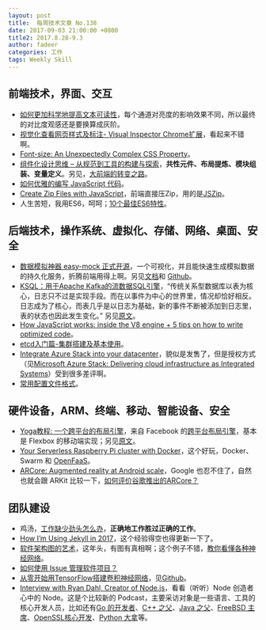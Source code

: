 ```yaml
---
layout: post
title:  每周技术文章 No.138
date: 2017-09-03 21:00:00 +0800
title2: 2017.8.28-9.3
author: fadeer
categories: 工作
tags: Weekly Skill
---
```


前端技术，界面、交互
----
* [如何更加科学地提高文本可读性](https://zhuanlan.zhihu.com/p/28889423)，每个通道对亮度的影响效果不同，所以最终的对比度观感还是要换算成灰阶。
* [视觉化查看网页样式及标注- Visual Inspector Chrome扩展](http://www.shejidaren.com/visual-inspector-tools.html)，看起来不错啊。
* [Font-size: An Unexpectedly Complex CSS Property](https://manishearth.github.io/blog/2017/08/10/font-size-an-unexpectedly-complex-css-property)。
* [组件化设计思维 – 从规范到工具的构建与探索](http://www.aliued.cn/2017/08/31/%E7%BB%84%E4%BB%B6%E5%8C%96%E8%AE%BE%E8%AE%A1%E6%80%9D%E7%BB%B4-%E4%BB%8E%E8%A7%84%E8%8C%83%E5%88%B0%E5%B7%A5%E5%85%B7%E7%9A%84%E6%9E%84%E5%BB%BA%E4%B8%8E%E6%8E%A2%E7%B4%A2.html)，**共性元件、布局提炼、模块组装、变量定义**。另见，[大前端的转变之路](https://zhuanlan.zhihu.com/p/28769103)。
* [如何优雅的编写 JavaScript 代码](https://zhuanlan.zhihu.com/p/28910636)。
* [Create Zip Files with JavaScript](https://davidwalsh.name/javascript-zip)，前端直接压Zip，用的是[JSZip](https://stuk.github.io/jszip/)。
* 人生苦短，我用ES6，呵呵；[10个最佳ES6特性](https://segmentfault.com/a/1190000010907053)。

后端技术，操作系统、虚拟化、存储、网络、桌面、安全
----
* [数据模拟神器 easy-mock 正式开源](http://f2e.souche.com/blog/shu-ju-mo-ni-shen-qi-de-easy-mock-zheng-shi-kai-yuan/)，一个可视化，并且能快速生成模拟数据的持久化服务，折腾前端用得上啊。另见[文档](https://github.com/easy-mock/easy-mock)和 [Github](https://easy-mock.com/docs)。
* [KSQL：用于Apache Kafka的流数据SQL引擎](http://www.infoq.com/cn/news/2017/08/KSQL-open-source-apache-kafka)，“传统关系型数据库以表为核心，日志只不过是实现手段。而在以事件为中心的世界里，情况却恰好相反。日志成为了核心，而表几乎是以日志为基础，新的事件不断被添加到日志里，表的状态也因此发生变化。” 另见[原文](https://www.confluent.io/blog/ksql-open-source-streaming-sql-for-apache-kafka/)。
* [How JavaScript works: inside the V8 engine + 5 tips on how to write optimized code](https://blog.sessionstack.com/how-javascript-works-inside-the-v8-engine-5-tips-on-how-to-write-optimized-code-ac089e62b12e)。
* [etcd入门篇-集群搭建及基本使用](https://addops.cn/post/etcd-01.html)。
* [Integrate Azure Stack into your datacenter](https://azure.microsoft.com/en-us/blog/integrate-azure-stack-into-your-datacenter/)，貌似是发售了，但是授权方式（见[Microsoft Azure Stack: Delivering cloud infrastructure as Integrated Systems](https://azure.microsoft.com/en-us/blog/microsoft-azure-stack-delivering-cloud-infrastructure-as-integrated-systems/)）受到很多差评啊。
* [常用配置文件格式](http://colobu.com/2017/08/31/configuration-file-format/)。

硬件设备，ARM、终端、移动、智能设备、安全
----
* [Yoga教程: 一个跨平台的布局引擎](http://blog.csdn.net/kmyhy/article/details/77676104)，来自 Facebook 的[跨平台布局引擎](https://facebook.github.io/yoga/)，基本是 Flexbox 的移动端实现；另见[原文](https://www.raywenderlich.com/161413/yoga-tutorial-using-cross-platform-layout-engine)。
* [Your Serverless Raspberry Pi cluster with Docker](https://blog.alexellis.io/your-serverless-raspberry-pi-cluster/)，这个好玩，Docker、Swarm 和 [OpenFaaS](https://github.com/alexellis/faas)。
* [ARCore: Augmented reality at Android scale](https://www.blog.google/products/google-vr/arcore-augmented-reality-android-scale/)，Google 也忍不住了，自然也就会跟 ARKit 比较一下，[如何评价谷歌推出的ARCore？](https://www.zhihu.com/question/64642731)

团队建设
----
<!--preview-end-->
* 鸡汤，[工作缺少劲头怎么办](http://limboy.me/essay/2017/08/31/work-exhaust.html)，**正确地工作胜过正确的工作**。
* [How I’m Using Jekyll in 2017](https://mademistakes.com/articles/using-jekyll-2017/)，这个经验得空也得更新一下了。
* [软件架构图的艺术](http://www.infoq.com/cn/articles/crafting-architectural-diagrams)，这年头，有图有真相啊；这个例子不错，[教你看懂各种神经网络](http://www.infoq.com/cn/articles/teach-you-how-to-read-all-kinds-of-neural-networks)。
* [如何使用 Issue 管理软件项目？](http://www.ruanyifeng.com/blog/2017/08/issue.html)
* [从零开始用TensorFlow搭建卷积神经网络](https://www.jiqizhixin.com/articles/2017-08-29-14)，见[Github](https://github.com/jiqizhixin/ML-Tutorial-Experiment)。
* [Interview with Ryan Dahl, Creator of Node.js](https://www.mappingthejourney.com/single-post/2017/08/31/Episode-8-Interview-with-Ryan-Dahl-Creator-of-Nodejs)，看看（听听）Node 创造者心中的 Node。这是个比较新的 Podcast，主要采访对象是一些语言、工具的核心开发人员，比如还有[Go 的开发者](https://www.mappingthejourney.com/single-post/2017/08/03/Episode-6-Interview-with-Dave-Cheney-Go-Language-Contributor)、[C++ 之父](https://www.mappingthejourney.com/single-post/Interview-with-Bjarne-Stroustrup)、[Java 之父](https://www.mappingthejourney.com/single-post/2017/06/29/Episode-3-Interview-with-James-Gosling-Father-of-Java)、[FreeBSD 主席](https://www.mappingthejourney.com/single-post/2017/07/06/episode-4-interview-with-george-neville-neil-president-of-freebsd-foundation/)、[OpenSSL核心开发](https://www.mappingthejourney.com/single-post/2017/06/07/Interview-with-Rich-Salz)、[Python 大拿](https://www.mappingthejourney.com/single-post/2017/06/21/Episode-2-Interview-with-Alex-Martelli-Python-Guru)等。



